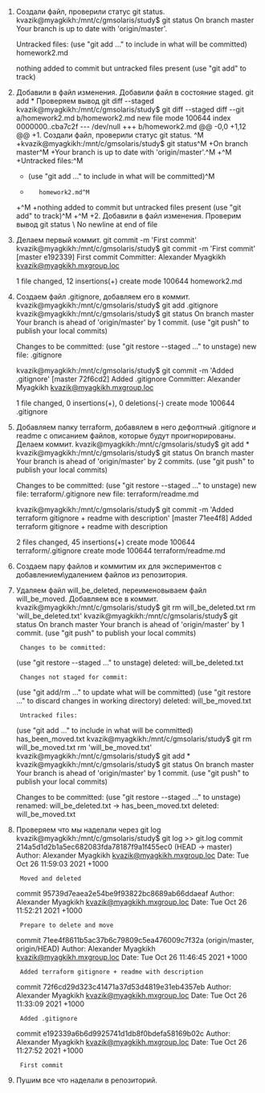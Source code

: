 1. Создали файл, проверили статус git status. 
	kvazik@myagkikh:/mnt/c/gmsolaris/study$ git status
	On branch master
	Your branch is up to date with 'origin/master'.

	Untracked files:
	(use "git add <file>..." to include in what will be committed)
			homework2.md

	nothing added to commit but untracked files present (use "git add" to track)

2. Добавили в файл изменения. Добавили файл в состояние staged. git add *
Проверяем вывод git diff --staged
	kvazik@myagkikh:/mnt/c/gmsolaris/study$ git diff --staged
	diff --git a/homework2.md b/homework2.md
	new file mode 100644
	index 0000000..cba7c2f
	--- /dev/null
	+++ b/homework2.md
	@@ -0,0 +1,12 @@
	+1. Создали файл, проверили статус git status. ^M
	+kvazik@myagkikh:/mnt/c/gmsolaris/study$ git status^M
	+On branch master^M
	+Your branch is up to date with 'origin/master'.^M
	+^M
	+Untracked files:^M
	+  (use "git add <file>..." to include in what will be committed)^M
	+        homework2.md^M
	+^M
	+nothing added to commit but untracked files present (use "git add" to track)^M
	+^M
	+2. Добавили в файл изменения. Проверим вывод git status
	\ No newline at end of file

3. Делаем первый коммит. git commit -m 'First commit'
	kvazik@myagkikh:/mnt/c/gmsolaris/study$ git commit -m 'First commit'
	[master e192339] First commit
	Committer: Alexander Myagkikh <kvazik@myagkikh.mxgroup.loc>

	1 file changed, 12 insertions(+)
	create mode 100644 homework2.md
	
4. Создаем файл .gitignore, добавляем его в коммит. 
	kvazik@myagkikh:/mnt/c/gmsolaris/study$ git add .gitignore
	kvazik@myagkikh:/mnt/c/gmsolaris/study$ git status
	On branch master
	Your branch is ahead of 'origin/master' by 1 commit.
	(use "git push" to publish your local commits)

	Changes to be committed:
	(use "git restore --staged <file>..." to unstage)
			new file:   .gitignore

	kvazik@myagkikh:/mnt/c/gmsolaris/study$ git commit -m 'Added .gitignore'
	[master 72f6cd2] Added .gitignore
	Committer: Alexander Myagkikh <kvazik@myagkikh.mxgroup.loc>
	
	1 file changed, 0 insertions(+), 0 deletions(-)
	create mode 100644 .gitignore
	
5. Добавляем папку terraform, добавялем в него дефолтный .gitignore и readme с описанием файлов, которые будут проигнорированы. Делаем коммит. 
	kvazik@myagkikh:/mnt/c/gmsolaris/study$ git add *
	kvazik@myagkikh:/mnt/c/gmsolaris/study$ git status
	On branch master
	Your branch is ahead of 'origin/master' by 2 commits.
	(use "git push" to publish your local commits)

	Changes to be committed:
	(use "git restore --staged <file>..." to unstage)
			new file:   terraform/.gitignore
			new file:   terraform/readme.md

	kvazik@myagkikh:/mnt/c/gmsolaris/study$ git commit -m 'Added terraform gitignore + readme with description'
	[master 71ee4f8] Added terraform gitignore + readme with description


	2 files changed, 45 insertions(+)
	create mode 100644 terraform/.gitignore
	create mode 100644 terraform/readme.md
	
6. Создаем пару файлов и коммитим их для экспериментов с добавлением\удалением файлов из репозитория.

7. Удаляем файл will_be_deleted, переименовываем файл will_be_moved. Добавляем все в коммит.
	kvazik@myagkikh:/mnt/c/gmsolaris/study$ git rm will_be_deleted.txt
	rm 'will_be_deleted.txt'
	kvazik@myagkikh:/mnt/c/gmsolaris/study$ git status
	On branch master
	Your branch is ahead of 'origin/master' by 1 commit.
	(use "git push" to publish your local commits)

		Changes to be committed:
	(use "git restore --staged <file>..." to unstage)
			deleted:    will_be_deleted.txt

		Changes not staged for commit:
	(use "git add/rm <file>..." to update what will be committed)
	(use "git restore <file>..." to discard changes in working directory)
			deleted:    will_be_moved.txt

		Untracked files:
	(use "git add <file>..." to include in what will be committed)
			has_been_moved.txt
	kvazik@myagkikh:/mnt/c/gmsolaris/study$ git rm will_be_moved.txt
	rm 'will_be_moved.txt'
	kvazik@myagkikh:/mnt/c/gmsolaris/study$ git add *
	kvazik@myagkikh:/mnt/c/gmsolaris/study$ git status
		On branch master
	Your branch is ahead of 'origin/master' by 1 commit.
	(use "git push" to publish your local commits)

	Changes to be committed:
	(use "git restore --staged <file>..." to unstage)
			renamed:    will_be_deleted.txt -> has_been_moved.txt
			deleted:    will_be_moved.txt
			
8. Проверяем что мы наделали через git log  
	kvazik@myagkikh:/mnt/c/gmsolaris/study$ git log >> git.log
	commit 214a5d1d2b1a5ec682083fda78187f9a1f455ec0 (HEAD -> master)
	Author: Alexander Myagkikh <kvazik@myagkikh.mxgroup.loc>
	Date:   Tue Oct 26 11:59:03 2021 +1000

		Moved and deleted

	commit 95739d7eaea2e54be9f93822bc8689ab66ddaeaf
	Author: Alexander Myagkikh <kvazik@myagkikh.mxgroup.loc>
	Date:   Tue Oct 26 11:52:21 2021 +1000

		Prepare to delete and move

	commit 71ee4f8611b5ac37b6c79809c5ea476009c7f32a (origin/master, origin/HEAD)
	Author: Alexander Myagkikh <kvazik@myagkikh.mxgroup.loc>
	Date:   Tue Oct 26 11:46:45 2021 +1000

		Added terraform gitignore + readme with description

	commit 72f6cd29d323c41471a37d53d4819e31eb4357eb
	Author: Alexander Myagkikh <kvazik@myagkikh.mxgroup.loc>
	Date:   Tue Oct 26 11:33:09 2021 +1000

		Added .gitignore

	commit e192339a6b6d9925741d1db8f0bdefa58169b02c
	Author: Alexander Myagkikh <kvazik@myagkikh.mxgroup.loc>
	Date:   Tue Oct 26 11:27:52 2021 +1000

		First commit
		
9. Пушим все что наделали в репозиторий. 